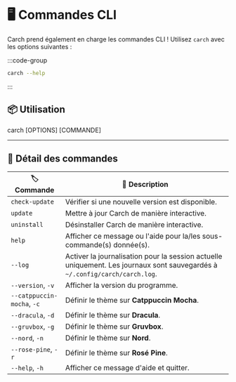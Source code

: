 # 🖥️ Commandes CLI  

Carch prend également en charge les commandes CLI ! Utilisez `carch` avec les options suivantes :  

:::code-group

```sh [⚙️ CLI]
carch --help
```

:::

## 📦 Utilisation

carch [OPTIONS] [COMMANDE]

---

## 🔧 Détail des commandes

| 🏷️ Commande               | 📄 Description                                                                                   |
|----------------------------|---------------------------------------------------------------------------------------------------|
| `check-update`             | Vérifier si une nouvelle version est disponible.                                                              |
| `update`                   | Mettre à jour Carch de manière interactive.                                                                       |
| `uninstall`                | Désinstaller Carch de manière interactive.                                                                    |
| `help`                     | Afficher ce message ou l'aide pour la/les sous-commande(s) donnée(s).                                           |
| `--log`                    | Activer la journalisation pour la session actuelle uniquement. Les journaux sont sauvegardés à `~/.config/carch/carch.log`.       |
| `--version`, `-v`          | Afficher la version du programme.                                                                         |
| `--catppuccin-mocha`, `-c` | Définir le thème sur **Catppuccin Mocha**.                                                            |
| `--dracula`, `-d`          | Définir le thème sur **Dracula**.                                                                     |
| `--gruvbox`, `-g`          | Définir le thème sur **Gruvbox**.                                                                     |
| `--nord`, `-n`             | Définir le thème sur **Nord**.                                                                        |
| `--rose-pine`, `-r`        | Définir le thème sur **Rosé Pine**.                                                                   |
| `--help`, `-h`             | Afficher ce message d'aide et quitter.                                                                  |
